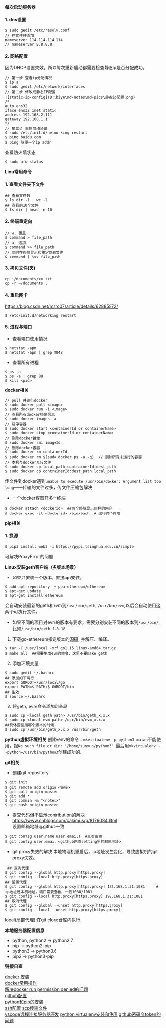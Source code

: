 **每次启动服务器**
#### 1. dns设置
```
$ sudo gedit /etc/resolv.conf
// 在文件种添加
nameserver 114.114.114.114
// nameserver 8.8.8.8
```
#### 2. 网络配置
因为DHCP设置失效，所以每次重新启动都需要检查静态ip是否分配成功。
```
// 第一步 查看ip分配情况
$ ip a  
$ sudo gedit /etc/network/interfaces
// 第二步 修改成静态IP配置
![static-ip-config](D:\biye\md-notes\md-pics\静态ip配置.png)
/* 
auto ens32
iface ens32 inet static
address 192.168.2.111
gateway 192.168.1.1
*/
// 第三步 重启网络验证
$ sudo /etc/init.d/networking restart
$ ping baidu.com
$ ping 随便一个ip addr
```
查看防火墙状态
```shell
$ sudo ufw status
```

**Linu常用命令**
#### 1. 查看文件夹下文件
```shell
## 查看文件数
$ ls dir -l | wc -l
## 查看前10个文件
$ ls dir | head -n 10
```
#### 2. 终端重定向
```
// w, 覆盖
$ command > file_path  
// a, 追加
$ command >> file_path
// 同时在终端显示和重定向到文件
$ command | tee file_path
```
#### 3. 拷贝文件(夹)
```
cp ~/documents/xx.txt .
cp -r ~/documents .
```
#### 4. 重启网卡
https://blog.csdn.net/marc07/article/details/62885872/
```shell
$ /etc/init.d/networking restart
```
#### 5. 进程与端口      
- 查看端口使用情况
```shell
$ netstat -apn
$ netstat -apn | grep 8848
```
- 查看所有进程
```shell
$ ps -a
$ ps -a | grep 88
$ kill <pid>
```

**docker相关**
```
// pull 并运行docker
$ sudo docker pull <image>
$ sudo docker run -i <image>
// 查看所有docker镜像信息
$ sudo docker images -a
// 启停容器
$ sudo docker start <containerId or containerName>
$ sudo docker stop <containerId or containerName>
// 删除docker镜像
$ sudo docker rmi imageId
// 删除docker容器
$ sudo docker rm containerId
$ sudo docker rm $(sudo docker ps -a -q)  // 删除所有未运行的容器
// 本机与docker互传文件
$ sudo docker cp local_path contrainerId:dest_path                
$ sudo docker cp contrainerId:dest_path local_path
```
传文件到docker遇到`unable to execute /usr/bin/docker: Argument list too long`——传输的文件过多，传文件压缩包解决

- 一个docker容器开多个终端
```shell
$ docker attach <dockerid>  ##两个终端显示同样的内容
$ docker exec -it <dockerid> /bin/bash  # 运行两个终端
```


**pip相关**
#### 1. 换源
```shell
$ pip3 install web3 -i https://pypi.tsinghua.edu.cn/simple
```
可解决ProxyError的问题

**Linux安装geth客户端（多版本场景）**
- 如果只安装一个版本，直接apt安装。
```shell
$ add-apt-repository -y ppa:ethereum/ethereum
$ apt-get update
$ apt-get install ethereum
```
会自动安装最新的geth和evm到`/usr/bin/geth`, `/usr/bin/evm`,以后会自动使用这两个可执行文件。
- 如果不同的项目对evm的版本有要求，需要分别安装不同的版本到`/usr/bin/`, 比如`/usr/bin/geth_1.8.18`  
1. 下载go-ethereum指定版本的[源码](https://github.com/ethereum/go-ethereum/releases), 并解压、编译。
```shell
$ tar -C /usr/local -xzf go1.15.linux-amd64.tar.gz
$ make all  ##需要生成evm的命令，这里不要make geth
```
2. 添加环境变量
```shell
$ sudo gedit ~/.bashrc
## 添加如下两行
export GOROOT=/usr/local/go
export PATH=$ PATH:$ GOROOT/bin
## 生效
$ source ~/.bashrc
```
3. 将geth, evm命令添加到全局
```shell
$ sudo cp <local geth path> /usr/bin/geth_x.x.x
$ sudo cp <local evm path> /usr/bin/evm_x.x.x
##具体要使用哪个版本的时候
$ sudo cp /usr/bin/geth_x.x.x /usr/bin/geth
```

**python虚拟环境相关**
创建venv的命令：`mkvirtualenv -p python3 maian`不能使用，报`No such file or dir: '/home/sunxun/python3'`.
最后用`mkvirtualenv --python=/usr/bin/python3`创建成功的.

**git相关**
- 创建git repository    
```shell
$ git init
$ git remote add origin <链接>
$ git pull origin master
$ git add *
$ git commin -m "<notes>"
$ git push origin master
```
- 提交代码但不显示contribution的解决    
https://www.cnblogs.com/calamus/p/8176084.html  
设置邮箱地址与github一致
```shell
$ git config user.name(user.email)  #查看设置
$ git config user.email <github网页setting里的邮箱地址>
```
- git proxy失效的解决
本地物理机重启后，ip地址发生变化，导致虚拟机的git proxy失效。
```shell
 ## 查询代理
$ git config --global http.proxy[https.proxy]
$ git config --local http.proxy[https.proxy]
## 设置代理
$ git config --global http.proxy[https.proxy] 192.168.1.31:1081     # ip地址是本机地址，端口需要查看，一般1080/1081
$ git config --local http.proxy[https.proxy] 192.168.1.31:1081
## 取消代理
$ git config --global --unset http.proxy[https.proxy]
$ git config --local --unset http.proxy[https.proxy]
```
local(局部代理):在git clone仓库内执行.


**本地服务器配置信息**

- python, python2 -> python2.7
- pip -> python2-pip
- python3 -> python3.6
- pip3 -> python3-pip


**链接自查**

[docker 安装](https://www.cnblogs.com/walker-lin/p/11214127.html)   
[docker常用操作](https://www.cnblogs.com/dwlovelife/p/11520221.html)       
[解决docker run permission denied的问题](https://blog.csdn.net/liangllhahaha/article/details/92077065)  
[github配置](https://www.linuxidc.com/Linux/2018-05/152611.htm)     
[python和pip的安装](http://www.py3study.com/Article/details/id/9434.html)   
[ssh配置](https://blog.csdn.net/future_ai/article/details/81701744)
[scp传输文件](https://www.cnblogs.com/jiangyao/archive/2011/01/26/1945570.html)     
[vscode远程连接服务器开发]()
[python virtualenv安装和使用](https://www.linuxidc.com/Linux/2019-08/160096.htm)
[github密码变token的问题](https://blog.csdn.net/weixin_41010198/article/details/119698015)